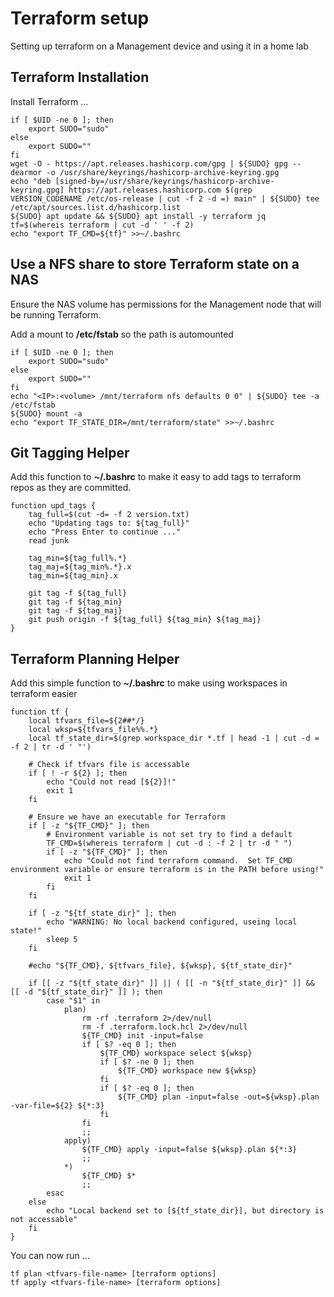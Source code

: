 # Terraform setup

Setting up terraform on a Management device and using it in a home lab

## Terraform Installation

Install Terraform ...
```
if [ $UID -ne 0 ]; then
    export SUDO="sudo"
else
    export SUDO=""
fi
wget -O - https://apt.releases.hashicorp.com/gpg | ${SUDO} gpg --dearmor -o /usr/share/keyrings/hashicorp-archive-keyring.gpg
echo "deb [signed-by=/usr/share/keyrings/hashicorp-archive-keyring.gpg] https://apt.releases.hashicorp.com $(grep VERSION_CODENAME /etc/os-release | cut -f 2 -d =) main" | ${SUDO} tee /etc/apt/sources.list.d/hashicorp.list
${SUDO} apt update && ${SUDO} apt install -y terraform jq
tf=$(whereis terraform | cut -d ' ' -f 2)
echo "export TF_CMD=${tf}" >>~/.bashrc
```

## Use a NFS share to store Terraform state on a NAS

Ensure the NAS volume has permissions for the Management node that will be running Terraform.

Add a mount to **/etc/fstab** so the path is automounted
```
if [ $UID -ne 0 ]; then
    export SUDO="sudo"
else
    export SUDO=""
fi
echo "<IP>:<volume> /mnt/terraform nfs defaults 0 0" | ${SUDO} tee -a /etc/fstab
${SUDO} mount -a
echo "export TF_STATE_DIR=/mnt/terraform/state" >>~/.bashrc
```
## Git Tagging Helper

Add this function to **~/.bashrc** to make it easy to add tags to terraform repos as they are committed.
```
function upd_tags {
    tag_full=$(cut -d= -f 2 version.txt)
    echo "Updating tags to: ${tag_full}"
    echo "Press Enter to continue ..."
    read junk

    tag_min=${tag_full%.*}
    tag_maj=${tag_min%.*}.x
    tag_min=${tag_min}.x

    git tag -f ${tag_full}
    git tag -f ${tag_min}
    git tag -f ${tag_maj}
    git push origin -f ${tag_full} ${tag_min} ${tag_maj}
}
```

## Terraform Planning Helper

Add this simple function to **~/.bashrc** to make using workspaces in terraform easier
```
function tf {
    local tfvars_file=${2##*/}
    local wksp=${tfvars_file%%.*}
    local tf_state_dir=$(grep workspace_dir *.tf | head -1 | cut -d = -f 2 | tr -d ' "')

    # Check if tfvars file is accessable
    if [ ! -r ${2} ]; then
        echo "Could not read [${2}]!"
        exit 1
    fi

    # Ensure we have an executable for Terraform
    if [ -z "${TF_CMD}" ]; then
        # Environment variable is not set try to find a default
        TF_CMD=$(whereis terraform | cut -d : -f 2 | tr -d " ")
        if [ -z "${TF_CMD}" ]; then
            echo "Could not find terraform command.  Set TF_CMD environment variable or ensure terraform is in the PATH before using!"
            exit 1
        fi
    fi

    if [ -z "${tf_state_dir}" ]; then
        echo "WARNING: No local backend configured, useing local state!"
        sleep 5
    fi

    #echo "${TF_CMD}, ${tfvars_file}, ${wksp}, ${tf_state_dir}"

    if [[ -z "${tf_state_dir}" ]] || ( [[ -n "${tf_state_dir}" ]] && [[ -d "${tf_state_dir}" ]] ); then
        case "$1" in
            plan)
                rm -rf .terraform 2>/dev/null
                rm -f .terraform.lock.hcl 2>/dev/null
                ${TF_CMD} init -input=false
	            if [ $? -eq 0 ]; then
	                ${TF_CMD} workspace select ${wksp}
    	            if [ $? -ne 0 ]; then
	                    ${TF_CMD} workspace new ${wksp}
        	        fi
            	    if [ $? -eq 0 ]; then
	                    ${TF_CMD} plan -input=false -out=${wksp}.plan -var-file=${2} ${*:3}
                    fi
                fi
	            ;;
            apply)
                ${TF_CMD} apply -input=false ${wksp}.plan ${*:3}
	            ;;
            *)
                ${TF_CMD} $*
	            ;;
        esac
    else
        echo "Local backend set to [${tf_state_dir}], but directory is not accessable"
    fi
}
```
You can now run ...
```
tf plan <tfvars-file-name> [terraform options]
tf apply <tfvars-file-name> [terraform options]
```
